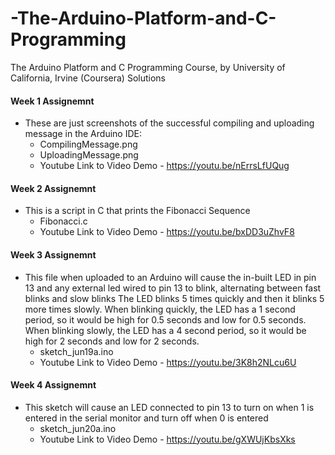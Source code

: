 # -The-Arduino-Platform-and-C-Programming
The Arduino Platform and C Programming Course, by University of California, Irvine (Coursera) Solutions

#### Week 1 Assignemnt 
  * These are just screenshots of the successful compiling and uploading message in the Arduino IDE:
    * CompilingMessage.png 
    * UploadingMessage.png
    * Youtube Link to Video Demo - https://youtu.be/nErrsLfUQug
    
#### Week 2 Assignemnt 
  * This is a script in C that prints the Fibonacci Sequence 
    * Fibonacci.c
    * Youtube Link to Video Demo - https://youtu.be/bxDD3uZhvF8
    
#### Week 3 Assignemnt 
  * This file when uploaded to an Arduino will cause the in-built LED in pin 13 and any external led wired to pin 13 to blink, alternating between fast blinks and slow blinks
   The LED blinks 5 times quickly and then it blinks 5 more times slowly. When blinking quickly, the LED has a 1 second period, so it would be high for 0.5 seconds and low for 0.5 seconds. 
   When blinking slowly, the LED has a 4 second period, so it would be high for 2 seconds and low for 2 seconds. 
    * sketch_jun19a.ino
    * Youtube Link to Video Demo - https://youtu.be/3K8h2NLcu6U
    
#### Week 4 Assignemnt 
  * This sketch will cause an LED connected to pin 13 to turn on when 1 is entered in the serial monitor and turn off when 0 is entered
    * sketch_jun20a.ino
    * Youtube Link to Video Demo - https://youtu.be/gXWUjKbsXks
 


